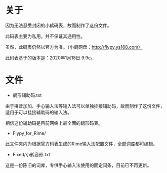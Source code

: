 # 关于
因为无法忍受封闭的小鹤码表，故而制作了这份文件。

此码表主要为私用，并不保证其通用性。

虽然，此码表仍然以官方为准。（小鹤网盘：http://flypy.ys168.com）

此码表基于的版本是：2020年1月18日 9.9c。


# 文件
- 鹤形辅助码.txt

由于拼音加加、手心输入法等输入法可以单独挂接辅助码，故而制作了这份文件，适用于可以挂接辅助码的输入法。

相信这份辅助码是目前网络上最全面的鹤形码表。

- Flypy_for_Rime/

此文件夹内为根据官方码表生成的Rime输入法配置文件，全部词库都可编辑。

- Fixed/小鹤音形.txt

这是一份陈旧的词库，专供手心输入法使用的固定词条，目前已不再更新。



